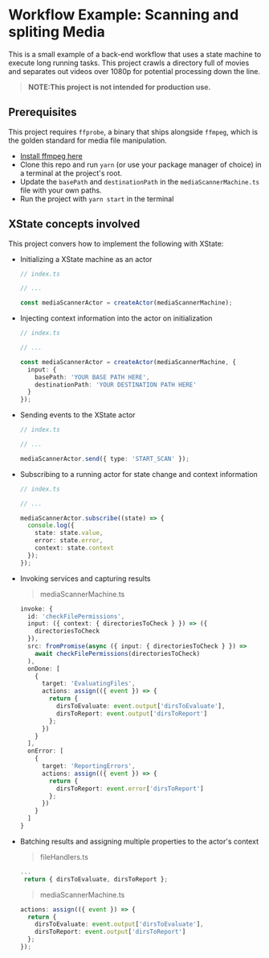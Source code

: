 # Workflow Example: Scanning and spliting Media

This is a small example of a back-end workflow that uses a state machine to execute long running tasks. This project crawls a directory full of movies and separates out videos over 1080p for potential processing down the line.

> **NOTE:This project is not intended for production use.**

## Prerequisites

This project requires `ffprobe`, a binary that ships alongside `ffmpeg`, which is the golden standard for media file manipulation.

- [Install ffmpeg here](https://ffmpeg.org/download.html)
- Clone this repo and run `yarn` (or use your package manager of choice) in a terminal at the project's root.
- Update the `basePath` and `destinationPath` in the `mediaScannerMachine.ts` file with your own paths.
- Run the project with `yarn start` in the terminal

## XState concepts involved

This project convers how to implement the following with XState:

- Initializing a XState machine as an actor

  ```ts
  // index.ts

  // ...

  const mediaScannerActor = createActor(mediaScannerMachine);
  ```

- Injecting context information into the actor on initialization

  ```ts
  // index.ts

  // ...

  const mediaScannerActor = createActor(mediaScannerMachine, {
    input: {
      basePath: 'YOUR BASE PATH HERE',
      destinationPath: 'YOUR DESTINATION PATH HERE'
    }
  });
  ```

- Sending events to the XState actor

  ```ts
  // index.ts

  // ...

  mediaScannerActor.send({ type: 'START_SCAN' });
  ```

- Subscribing to a running actor for state change and context information

  ```ts
  // index.ts

  // ...

  mediaScannerActor.subscribe((state) => {
    console.log({
      state: state.value,
      error: state.error,
      context: state.context
    });
  });
  ```

- Invoking services and capturing results

  > mediaScannerMachine.ts

  ```ts
  invoke: {
    id: 'checkFilePermissions',
    input: ({ context: { directoriesToCheck } }) => ({
      directoriesToCheck
    }),
    src: fromPromise(async ({ input: { directoriesToCheck } }) =>
      await checkFilePermissions(directoriesToCheck)
    ),
    onDone: [
      {
        target: 'EvaluatingFiles',
        actions: assign(({ event }) => {
          return {
            dirsToEvaluate: event.output['dirsToEvaluate'],
            dirsToReport: event.output['dirsToReport']
          };
        })
      }
    ],
    onError: [
      {
        target: 'ReportingErrors',
        actions: assign(({ event }) => {
          return {
            dirsToReport: event.error['dirsToReport']
          };
        })
      }
    ]
  }
  ```

- Batching results and assigning multiple properties to the actor's context

  > fileHandlers.ts

  ```ts
  ...
   return { dirsToEvaluate, dirsToReport };
  ```

  > mediaScannerMachine.ts

  ```ts
  actions: assign(({ event }) => {
    return {
      dirsToEvaluate: event.output['dirsToEvaluate'],
      dirsToReport: event.output['dirsToReport']
    };
  });
  ```
